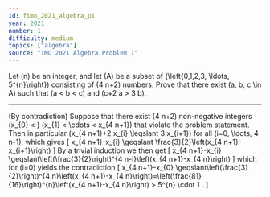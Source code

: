 ```yaml
---
id: fimo_2021_algebra_p1
year: 2021
number: 1
difficulty: medium
topics: ["algebra"]
source: "IMO 2021 Algebra Problem 1"
---
```


Let \(n\) be an integer, and let \(A\) be a subset of \(\left\{0,1,2,3, \ldots, 5^{n}\right\}\) consisting of \(4 n+2\) numbers. Prove that there exist \(a, b, c \in A\) such that \(a < b < c\) and \(c+2 a > 3 b\).

---
(By contradiction) Suppose that there exist \(4 n+2\) non-negative integers \(x_{0} < \) \(x_{1} < \cdots < x_{4 n+1}\) that violate the problem statement. Then in particular \(x_{4 n+1}+2 x_{i} \leqslant 3 x_{i+1}\) for all \(i=0, \ldots, 4 n-1\), which gives
\[
x_{4 n+1}-x_{i} \geqslant \frac{3}{2}\left(x_{4 n+1}-x_{i+1}\right)
\]
By a trivial induction we then get
\[
x_{4 n+1}-x_{i} \geqslant\left(\frac{3}{2}\right)^{4 n-i}\left(x_{4 n+1}-x_{4 n}\right)
\]
which for \(i=0\) yields the contradiction
\[
x_{4 n+1}-x_{0} \geqslant\left(\frac{3}{2}\right)^{4 n}\left(x_{4 n+1}-x_{4 n}\right)=\left(\frac{81}{16}\right)^{n}\left(x_{4 n+1}-x_{4 n}\right) > 5^{n} \cdot 1 .
\]
